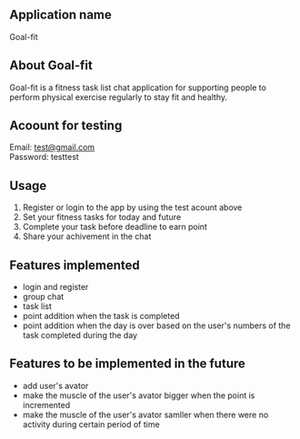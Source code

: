 ## Application name
Goal-fit
## About Goal-fit
Goal-fit is a fitness task list chat application for supporting people to perform physical exercise regularly to stay fit and healthy. 
<!-- ## URL
https://goal-fit.herokuapp.com/ -->
## Acoount for testing
Email: test@gmail.com \
Password: testtest
## Usage
1. Register or login to the app by using the test acount above
2. Set your fitness tasks for today and future
3. Complete your task before deadline to earn point
4. Share your achivement in the chat
## Features implemented
- login and register
- group chat 
- task list 
- point addition when the task is completed
- point addition when the day is over based on the user's numbers of the task completed during the day 
## Features to be implemented in the future
- add user's avator 
- make the muscle of the user's avator bigger when the point is incremented
- make the muscle of the user's avator samller when there were no activity during certain period of time
<!-- ## Database design -->

<!-- ## Installation -->
